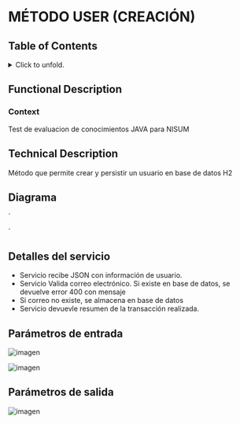 #   MÉTODO USER (CREACIÓN)
## Table of Contents
<p>
<details>
<summary>Click to unfold.</summary>

[[_TOC_]]

</details>
</p>

## Functional Description
### Context
Test de evaluacion de conocimientos JAVA para NISUM

## Technical Description
Método que permite crear y persistir un usuario en base de datos H2

## Diagrama
´

´

## Detalles del servicio
- Servicio recibe JSON con información de usuario.
- Servicio Valida correo electrónico. Si existe en base de datos, se devuelve error 400 con mensaje
- Si correo no existe, se almacena en base de datos
- Servicio devuevle resumen de la transacción realizada.

## Parámetros de entrada

![imagen](https://github.com/hulloamartinez/eval-nisum/assets/5367860/cfcc61c0-aff6-4400-8507-83bcc7ca698a)

![imagen](https://github.com/hulloamartinez/eval-nisum/assets/5367860/fbe56e47-f2a1-41e4-aa07-5443979fbc06)

## Parámetros de salida

![imagen](https://github.com/hulloamartinez/eval-nisum/assets/5367860/aef87de3-6e93-4398-a3e3-ac485694cbcb)


